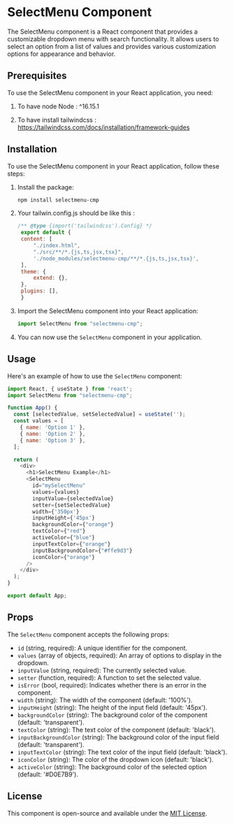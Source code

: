 # SelectMenu Component

The SelectMenu component is a React component that provides a customizable dropdown menu with search functionality. It allows users to select an option from a list of values and provides various customization options for appearance and behavior.

## Prerequisites
To use the SelectMenu component in your React application, you need:

  1. To have node Node : ^16.15.1

  2. To have install tailwindcss : 
    https://tailwindcss.com/docs/installation/framework-guides
    
## Installation

To use the SelectMenu component in your React application, follow these steps:

1. Install the package:

   ```bash
   npm install selectmenu-cmp
   ```

2. Your tailwin.config.js should be like this :

   ```javascript
   /** @type {import('tailwindcss').Config} */
    export default {
    content: [
        "./index.html",
        "./src/**/*.{js,ts,jsx,tsx}",
        './node_modules/selectmenu-cmp/**/*.{js,ts,jsx,tsx}',
    ],
    theme: {
        extend: {},
    },
    plugins: [],
    }
   ```

3. Import the SelectMenu component into your React application:

   ```javascript
   import SelectMenu from "selectmenu-cmp";
   ```

4. You can now use the `SelectMenu` component in your application.

## Usage

Here's an example of how to use the `SelectMenu` component:

```javascript
import React, { useState } from 'react';
import SelectMenu from "selectmenu-cmp";

function App() {
  const [selectedValue, setSelectedValue] = useState('');
  const values = [
    { name: 'Option 1' },
    { name: 'Option 2' },
    { name: 'Option 3' },
  ];

  return (
    <div>
      <h1>SelectMenu Example</h1>
      <SelectMenu
        id="mySelectMenu"
        values={values}
        inputValue={selectedValue}
        setter={setSelectedValue}
        width={'350px'}
        inputHeight={'45px'}
        backgroundColor={"orange"}
        textColor={"red"}
        activeColor={"blue"}
        inputTextColor={"orange"}
        inputBackgroundColor={"#ffe9d3"}
        iconColor={"orange"}
      />
    </div>
  );
}

export default App;
```

## Props

The `SelectMenu` component accepts the following props:

- `id` (string, required): A unique identifier for the component.
- `values` (array of objects, required): An array of options to display in the dropdown.
- `inputValue` (string, required): The currently selected value.
- `setter` (function, required): A function to set the selected value.
- `isError` (bool, required): Indicates whether there is an error in the component.
- `width` (string): The width of the component (default: '100%').
- `inputHeight` (string): The height of the input field (default: '45px').
- `backgroundColor` (string): The background color of the component (default: 'transparent').
- `textColor` (string): The text color of the component (default: 'black').
- `inputBackgroundColor` (string): The background color of the input field (default: 'transparent').
- `inputTextColor` (string): The text color of the input field (default: 'black').
- `iconColor` (string): The color of the dropdown icon (default: 'black').
- `activeColor` (string): The background color of the selected option (default: '#D0E7B9').

## License

This component is open-source and available under the [MIT License](LICENSE).
